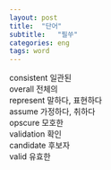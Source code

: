 ```yaml
---
layout: post
title:  "단어"
subtitle:   "필쑤"
categories: eng
tags: word
---
```


consistent 일관된  
overall 전체의  
represent 말하다, 표현하다  
assume 가정하다, 취하다  
opscure 모호한  
validation 확인  
candidate 후보자  
valid 유효한  
